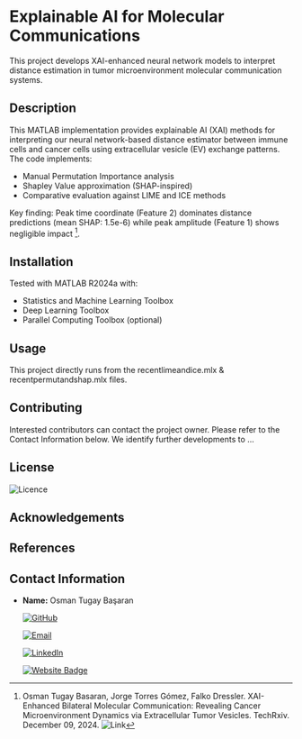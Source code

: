 # Explainable AI for Molecular Communications
This project develops XAI-enhanced neural network models to interpret distance estimation in tumor microenvironment molecular communication systems.

## Description
This MATLAB implementation provides explainable AI (XAI) methods for interpreting our neural network-based distance estimator between immune cells and cancer cells using extracellular vesicle (EV) exchange patterns. The code implements:
- Manual Permutation Importance analysis
- Shapley Value approximation (SHAP-inspired)
- Comparative evaluation against LIME and ICE methods

Key finding: Peak time coordinate (Feature 2) dominates distance predictions (mean SHAP: 1.5e-6) while peak amplitude (Feature 1) shows negligible impact [^1].

## Installation
Tested with MATLAB R2024a with:
- Statistics and Machine Learning Toolbox
- Deep Learning Toolbox
- Parallel Computing Toolbox (optional)


## Usage

This project directly runs from the recentlimeandice.mlx & recentpermutandshap.mlx files.


## Contributing
Interested contributors can contact the project owner. Please refer to the Contact Information below. We identify further developments to ...

## License
![Licence](https://img.shields.io/github/license/larymak/Python-project-Scripts)

## Acknowledgements


## References
[^1]: Osman Tugay Basaran, Jorge Torres Gómez, Falko Dressler. XAI-Enhanced Bilateral Molecular Communication: Revealing Cancer Microenvironment Dynamics via Extracellular Tumor Vesicles. TechRxiv. December 09, 2024. ![Link]([https://img.shields.io/github/license/larymak/Python-project-Scripts](https://www.techrxiv.org/users/864244/articles/1245814-xai-enhanced-bilateral-molecular-communication-revealing-cancer-microenvironment-dynamics-via-extracellular-tumor-vesicles))

## Contact Information

- **Name:** Osman Tugay Başaran

    [![GitHub](https://img.shields.io/badge/GitHub-181717?logo=github)](https://github.com/TUGAY_USER)

    [![Email](https://img.shields.io/badge/Email-email-D14836?logo=gmail&logoColor=white)](mailto:basaran@ccs-labs.org)

    [![LinkedIn](https://img.shields.io/badge/LinkedIn-osmantugaybasaran-blue?logo=linkedin&style=flat-square)](https://www.linkedin.com/in/osmantugaybasaran/)

    [![Website Badge](https://img.shields.io/badge/Website-Homepage-blue?logo=web)](https://www.tkn.tu-berlin.de/team/basaran/)
